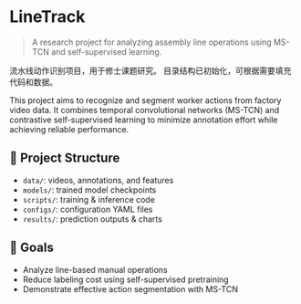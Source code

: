# LineTrack

> A research project for analyzing assembly line operations using MS-TCN and self-supervised learning.

流水线动作识别项目，用于修士课题研究。
目录结构已初始化，可根据需要填充代码和数据。

This project aims to recognize and segment worker actions from factory video data. It combines temporal convolutional networks (MS-TCN) and contrastive self-supervised learning to minimize annotation effort while achieving reliable performance.

## 📁 Project Structure

- `data/`: videos, annotations, and features
- `models/`: trained model checkpoints
- `scripts/`: training & inference code
- `configs/`: configuration YAML files
- `results/`: prediction outputs & charts

## 🚀 Goals

- Analyze line-based manual operations
- Reduce labeling cost using self-supervised pretraining
- Demonstrate effective action segmentation with MS-TCN
